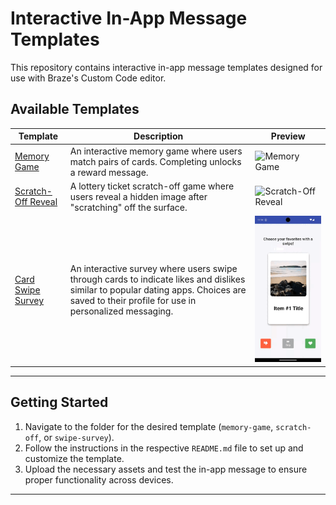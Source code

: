 # Interactive In-App Message Templates

This repository contains interactive in-app message templates designed for use with Braze's Custom Code editor.

## Available Templates

| Template                                  | Description                                                                                                  | Preview                              |
|-------------------------------------------|--------------------------------------------------------------------------------------------------------------|--------------------------------------|
| [Memory Game](./memory-game) | An interactive memory game where users match pairs of cards. Completing unlocks a reward message. | ![Memory Game](./memory-game/memory.gif) |
| [Scratch-Off Reveal](./scratch-off-reveal) | A lottery ticket scratch-off game where users reveal a hidden image after "scratching" off the surface. | ![Scratch-Off Reveal](./scratch-off/scratch.gif) |
| [Card Swipe Survey](./card-swipe-survey)  | An interactive survey where users swipe through cards to indicate likes and dislikes similar to popular dating apps. Choices are saved to their profile for use in personalized messaging. | ![Card Swipe Survey](./swipe-survey/survey.gif) |

---

## Getting Started

1. Navigate to the folder for the desired template (`memory-game`, `scratch-off`, or `swipe-survey`).
2. Follow the instructions in the respective `README.md` file to set up and customize the template.
3. Upload the necessary assets and test the in-app message to ensure proper functionality across devices.

---

